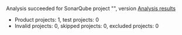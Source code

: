 Analysis succeeded for SonarQube project "", version  [Analysis results](https://sonarcloud.io/dashboard/index/brkbzdg94_mvcsonar2)
- Product projects: 1, test projects: 0
- Invalid projects: 0, skipped projects: 0, excluded projects: 0
